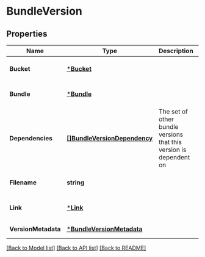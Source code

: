 # BundleVersion

## Properties
Name | Type | Description | Notes
------------ | ------------- | ------------- | -------------
**Bucket** | [***Bucket**](Bucket.md) |  | [optional] [default to null]
**Bundle** | [***Bundle**](Bundle.md) |  | [optional] [default to null]
**Dependencies** | [**[]BundleVersionDependency**](BundleVersionDependency.md) | The set of other bundle versions that this version is dependent on | [optional] [default to null]
**Filename** | **string** |  | [optional] [default to null]
**Link** | [***Link**](Link.md) |  | [optional] [default to null]
**VersionMetadata** | [***BundleVersionMetadata**](BundleVersionMetadata.md) |  | [default to null]

[[Back to Model list]](../README.md#documentation-for-models) [[Back to API list]](../README.md#documentation-for-api-endpoints) [[Back to README]](../README.md)

